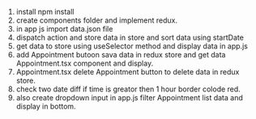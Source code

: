 1. install npm install 
2. create components folder and implement redux.
3. in app js import data.json file
4. dispatch action and store data in store and sort data using startDate
5. get data to store using useSelector method and display data in app.js
6. add Appointment butoon sava data in redux store and get data Appointment.tsx component and display.
7. Appointment.tsx delete Appointment button to delete data in redux store.
8. check two date diff if time is greator then 1 hour border colode red.
9. also create dropdown input in app.js filter Appointment list data and display in bottom.